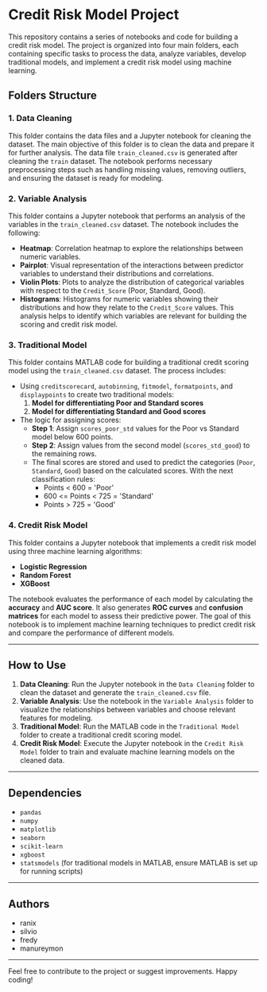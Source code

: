 # Credit Risk Model Project

This repository contains a series of notebooks and code for building a credit risk model. The project is organized into four main folders, each containing specific tasks to process the data, analyze variables, develop traditional models, and implement a credit risk model using machine learning.

## Folders Structure

### 1. **Data Cleaning**
This folder contains the data files and a Jupyter notebook for cleaning the dataset. The main objective of this folder is to clean the data and prepare it for further analysis. The data file `train_cleaned.csv` is generated after cleaning the `train` dataset. The notebook performs necessary preprocessing steps such as handling missing values, removing outliers, and ensuring the dataset is ready for modeling.

### 2. **Variable Analysis**
This folder contains a Jupyter notebook that performs an analysis of the variables in the `train_cleaned.csv` dataset. The notebook includes the following:
- **Heatmap**: Correlation heatmap to explore the relationships between numeric variables.
- **Pairplot**: Visual representation of the interactions between predictor variables to understand their distributions and correlations.
- **Violin Plots**: Plots to analyze the distribution of categorical variables with respect to the `Credit_Score` (Poor, Standard, Good).
- **Histograms**: Histograms for numeric variables showing their distributions and how they relate to the `Credit_Score` values. This analysis helps to identify which variables are relevant for building the scoring and credit risk model.

### 3. **Traditional Model**
This folder contains MATLAB code for building a traditional credit scoring model using the `train_cleaned.csv` dataset. The process includes:
- Using `creditscorecard`, `autobinning`, `fitmodel`, `formatpoints`, and `displaypoints` to create two traditional models:
  1. **Model for differentiating Poor and Standard scores**
  2. **Model for differentiating Standard and Good scores**
- The logic for assigning scores:
    - **Step 1**: Assign `scores_poor_std` values for the Poor vs Standard model below 600 points.
    - **Step 2**: Assign values from the second model (`scores_std_good`) to the remaining rows.
    - The final scores are stored and used to predict the categories (`Poor`, `Standard`, `Good`) based on the calculated scores. With the next classification rules:
      - Points < 600 = 'Poor'
      - 600 <= Points < 725 = 'Standard'
      - Points > 725 = 'Good'

### 4. **Credit Risk Model**
This folder contains a Jupyter notebook that implements a credit risk model using three machine learning algorithms:
- **Logistic Regression**
- **Random Forest**
- **XGBoost**

The notebook evaluates the performance of each model by calculating the **accuracy** and **AUC score**. It also generates **ROC curves** and **confusion matrices** for each model to assess their predictive power. The goal of this notebook is to implement machine learning techniques to predict credit risk and compare the performance of different models.

---

## How to Use

1. **Data Cleaning**: Run the Jupyter notebook in the `Data Cleaning` folder to clean the dataset and generate the `train_cleaned.csv` file.
2. **Variable Analysis**: Use the notebook in the `Variable Analysis` folder to visualize the relationships between variables and choose relevant features for modeling.
3. **Traditional Model**: Run the MATLAB code in the `Traditional Model` folder to create a traditional credit scoring model.
4. **Credit Risk Model**: Execute the Jupyter notebook in the `Credit Risk Model` folder to train and evaluate machine learning models on the cleaned data.

---

## Dependencies
- `pandas`
- `numpy`
- `matplotlib`
- `seaborn`
- `scikit-learn`
- `xgboost`
- `statsmodels` (for traditional models in MATLAB, ensure MATLAB is set up for running scripts)

---

## Authors
- ranix
- silvio
- fredy
- manureymon
  
---

Feel free to contribute to the project or suggest improvements. Happy coding!
